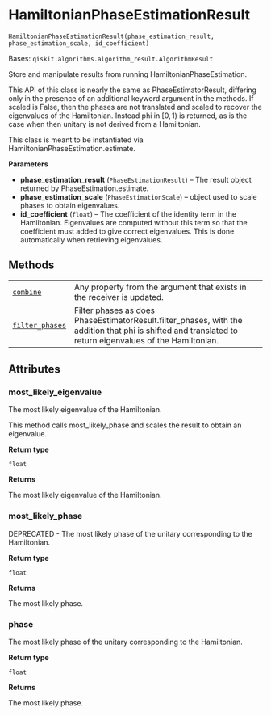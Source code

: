 # HamiltonianPhaseEstimationResult



`HamiltonianPhaseEstimationResult(phase_estimation_result, phase_estimation_scale, id_coefficient)`

Bases: `qiskit.algorithms.algorithm_result.AlgorithmResult`

Store and manipulate results from running HamiltonianPhaseEstimation.

This API of this class is nearly the same as PhaseEstimatorResult, differing only in the presence of an additional keyword argument in the methods. If scaled is False, then the phases are not translated and scaled to recover the eigenvalues of the Hamiltonian. Instead phi in $[0, 1)$ is returned, as is the case when then unitary is not derived from a Hamiltonian.

This class is meant to be instantiated via HamiltonianPhaseEstimation.estimate.

**Parameters**

*   **phase\_estimation\_result** (`PhaseEstimationResult`) – The result object returned by PhaseEstimation.estimate.
*   **phase\_estimation\_scale** (`PhaseEstimationScale`) – object used to scale phases to obtain eigenvalues.
*   **id\_coefficient** (`float`) – The coefficient of the identity term in the Hamiltonian. Eigenvalues are computed without this term so that the coefficient must added to give correct eigenvalues. This is done automatically when retrieving eigenvalues.

## Methods

|                                                                                                                                                                                                                         |                                                                                                                                                           |
| ----------------------------------------------------------------------------------------------------------------------------------------------------------------------------------------------------------------------- | --------------------------------------------------------------------------------------------------------------------------------------------------------- |
| [`combine`](qiskit.algorithms.HamiltonianPhaseEstimationResult.combine#qiskit.algorithms.HamiltonianPhaseEstimationResult.combine "qiskit.algorithms.HamiltonianPhaseEstimationResult.combine")                         | Any property from the argument that exists in the receiver is updated.                                                                                    |
| [`filter_phases`](qiskit.algorithms.HamiltonianPhaseEstimationResult.filter_phases#qiskit.algorithms.HamiltonianPhaseEstimationResult.filter_phases "qiskit.algorithms.HamiltonianPhaseEstimationResult.filter_phases") | Filter phases as does PhaseEstimatorResult.filter\_phases, with the addition that phi is shifted and translated to return eigenvalues of the Hamiltonian. |

## Attributes



### most\_likely\_eigenvalue

The most likely eigenvalue of the Hamiltonian.

This method calls most\_likely\_phase and scales the result to obtain an eigenvalue.

**Return type**

`float`

**Returns**

The most likely eigenvalue of the Hamiltonian.



### most\_likely\_phase

DEPRECATED - The most likely phase of the unitary corresponding to the Hamiltonian.

**Return type**

`float`

**Returns**

The most likely phase.



### phase

The most likely phase of the unitary corresponding to the Hamiltonian.

**Return type**

`float`

**Returns**

The most likely phase.
